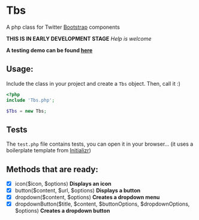 Tbs
===

A php class for Twitter [Bootstrap](http://getbootstrap.com/) components

**THIS IS IN EARLY DEVELOPMENT STAGE** *Help is welcome*

**A testing demo can be found [here](http://experimentslabs.com/test/tbs/index.php)**
## Usage:
Include the class in your project and create a `Tbs` object. Then, call it :)

```PHP
<?php
include 'Tbs.php';

$Tbs = new Tbs;
```

## Tests
The `test.php` file contains tests, you can open it in your browser... (it uses a boilerplate template from [Initializr](http://www.initializr.com/))

## Methods that are ready:

 - [x] icon($icon, $options) **Displays an icon**
 - [x] button($content, $url, $options) **Displays a button**
 - [x] dropdown($content, $options) **Creates a dropdown menu**
 - [x] dropdownButton($title, $content, $buttonOptions, $dropdownOptions, $options) **Creates a dropdown button**
